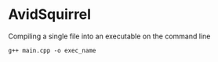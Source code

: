 AvidSquirrel
============
Compiling a single file into an executable on the command line

```g++ main.cpp -o exec_name```